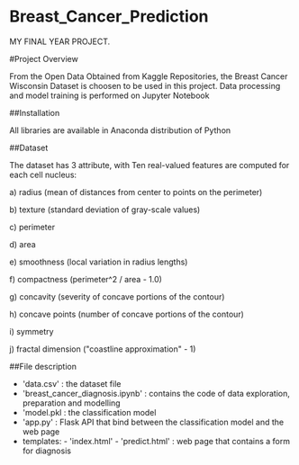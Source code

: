 # Breast_Cancer_Prediction
MY FINAL YEAR PROJECT.

#Project Overview

From the Open Data Obtained from Kaggle Repositories, the Breast Cancer Wisconsin Dataset is choosen to be used in this project.
Data processing and model training is performed on Jupyter Notebook

##Installation

All libraries are available in Anaconda distribution of Python


##Dataset

The dataset has 3 attribute, with
Ten real-valued features are computed for each cell nucleus:

a) radius (mean of distances from center to points on the perimeter)

b) texture (standard deviation of gray-scale values)

c) perimeter

d) area

e) smoothness (local variation in radius lengths)

f) compactness (perimeter^2 / area - 1.0)

g) concavity (severity of concave portions of the contour)

h) concave points (number of concave portions of the contour)

i) symmetry

j) fractal dimension ("coastline approximation" - 1)


##File description

- 'data.csv' : the dataset file
- 'breast_cancer_diagnosis.ipynb' : contains the code of data exploration, preparation and modelling
- 'model.pkl : the classification model
- 'app.py' : Flask API that bind between the classification model and the web page
- templates: 
          - 'index.html' 
          - 'predict.html' : web page that contains a form  for diagnosis
